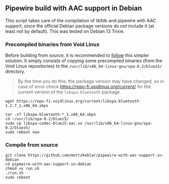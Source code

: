 ## Pipewire build with AAC support in Debian

This script takes care of the compilation of libfdk and pipewire with AAC support, since the official Debian package versions do not include it (at least not by default). This was tested on Debian 13 Trixie.


### Precompiled binaries from Void Linux 

Before building from source, it is recommended to [follow](https://www.reddit.com/r/linuxaudio/comments/11fgoqq/how_to_enable_bluetooth_aac_codec_in_pipewire/) this simpler solution. It simply consists of copying some precompiled binaries (from the Void Linux repositories) to the `/usr/lib/x86_64-linux-gnu/spa-0.2/bluez5/` directory.

> By the time you do this, the package version may have changed, so in case of error check https://repo-fi.voidlinux.org/current/ for the current version of the `libspa-bluetooth` package.

```
wget https://repo-fi.voidlinux.org/current/libspa-bluetooth-1.2.7_1.x86_64.xbps

tar -xf libspa-bluetooth-*_1.x86_64.xbps
cd ~/usr/lib/spa-0.2/bluez5/
sudo cp libspa-codec-bluez5-aac.so /usr/lib/x86_64-linux-gnu/spa-0.2/bluez5/
sudo reboot now

```


### Compile from source


```
git clone https://github.com/mortzkeblar/pipewire-with-aac-support-in-debian
cd pipewire-with-aac-support-in-debian 
chmod +x run.sh
./run.sh
sudo reboot
```
